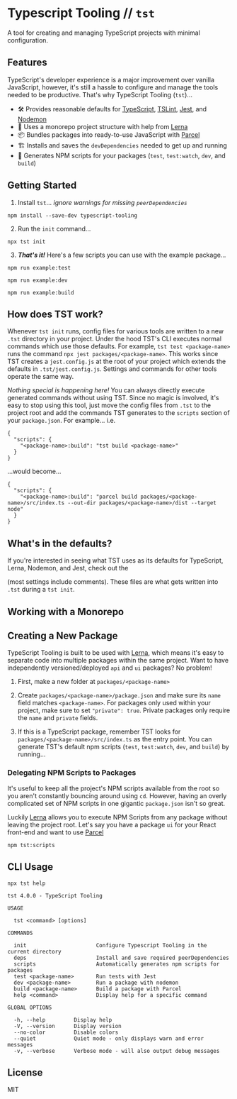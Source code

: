 # Typescript Tooling // `tst`

A tool for creating and managing TypeScript projects with minimal configuration.

## Features

TypeScript's developer experience is a major improvement over vanilla
JavaScript, however, it's still a hassle to configure and manage the tools
needed to be productive. That's why TypeScript Tooling (`tst`)...

- 🛠️ Provides reasonable defaults for [TypeScript](https://github.com/Microsoft/TypeScript), [TSLint](https://github.com/palantir/tslint), [Jest](https://github.com/facebook/jest), and [Nodemon](https://github.com/remy/nodemon)
- 🐉 Uses a monorepo project structure with help from [Lerna](https://github.com/lerna/lerna)
- 📦 Bundles packages into ready-to-use JavaScript with [Parcel](https://parceljs.org/)
- 🏗️ Installs and saves the `devDependencies` needed to get up and running
- 📝 Generates NPM scripts for your packages (`test`, `test:watch`, `dev`, and `build`)

## Getting Started

1. Install `tst`... _ignore warnings for missing `peerDependencies`_

```
npm install --save-dev typescript-tooling
```

2. Run the `init` command...

```
npx tst init
```

3. _**That's it!**_ Here's a few scripts you can use with the example package...

```
npm run example:test
```

```
npm run example:dev
```

```
npm run example:build
```

## How does TST work?

Whenever `tst init` runs, config files for various tools are written to a new
`.tst` directory in your project. Under the hood TST's CLI executes normal
commands which use those defaults. For example, `tst test <package-name>` runs
the command `npx jest packages/<package-name>`. This works since TST creates
a `jest.config.js` at the root of your project which extends the defaults in
`.tst/jest.config.js`. Settings and commands for other tools operate the same
way.

_Nothing special is happening here!_ You can always directly execute generated
commands without using TST. Since no magic is involved, it's easy to stop using
this tool, just move the config files from `.tst` to the project root and add the
commands TST generates to the `scripts` section of your `package.json`. For
example... i.e.

```
{
  "scripts": {
    "<package-name>:build": "tst build <package-name>"
  }
}
```

...would become...

```
{
  "scripts": {
    "<package-name>:build": "parcel build packages/<package-name>/src/index.ts --out-dir packages/<package-name>/dist --target node"
  }
}
```

## What's in the defaults?

If you're interested in seeing what TST uses as its defaults for TypeScript,
Lerna, Nodemon, and Jest, check out the

<!-- [`configs` folder](https://github.com/cruhl/typescript-tooling/tree/master/packages/typescript-tooling/configs) -->

(most settings include comments). These files are what gets written into `.tst`
during a `tst init`.

## Working with a Monorepo

## Creating a New Package

TypeScript Tooling is built to be used with
[Lerna](https://github.com/lerna/lerna), which means it's easy to separate
code into multiple packages within the same project. Want to have independently
versioned/deployed `api` and `ui` packages? No problem!

1. First, make a new folder at `packages/<package-name>`
2. Create `packages/<package-name>/package.json` and make sure its `name` field
   matches `<package-name>`. For packages only used within your project, make
   sure to set `"private": true`. Private packages only require the `name` and
   `private` fields.

3. If this is a TypeScript package, remember TST looks for
   `packages/<package-name>/src/index.ts` as the entry point. You can generate
   TST's default npm scripts (`test`, `test:watch`, `dev`, and `build`) by
   running...

### Delegating NPM Scripts to Packages

It's useful to keep all the project's NPM scripts available from the root so you
aren't constantly bouncing around using `cd`. However, having an overly
complicated set of NPM scripts in one gigantic `package.json` isn't so great.

Luckily [Lerna](https://github.com/lerna/lerna) allows you to execute NPM
Scripts from any package without leaving the project root. Let's say you have a
package `ui` for your React front-end and want to use
[Parcel](https://parceljs.org/)

```
npm tst:scripts
```

## CLI Usage

```
npx tst help
```

```
tst 4.0.0 - TypeScript Tooling

USAGE

  tst <command> [options]

COMMANDS

  init                      Configure Typescript Tooling in the current directory
  deps                      Install and save required peerDependencies
  scripts                   Automatically generates npm scripts for packages
  test <package-name>       Run tests with Jest
  dev <package-name>        Run a package with nodemon
  build <package-name>      Build a package with Parcel
  help <command>            Display help for a specific command

GLOBAL OPTIONS

  -h, --help         Display help
  -V, --version      Display version
  --no-color         Disable colors
  --quiet            Quiet mode - only displays warn and error messages
  -v, --verbose      Verbose mode - will also output debug messages
```

## License

MIT
